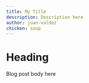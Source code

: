 ```yaml
---
title: My Title
description: Description here
author: juan-valdez
chicken: soup
---
```


# Heading

Blog post body here